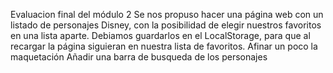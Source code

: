 Evaluacion final del módulo 2
Se nos propuso hacer una página web con un listado de personajes Disney, con la posibilidad de elegir nuestros favoritos en una lista aparte.
Debiamos guardarlos en el LocalStorage, para que al recargar la página siguieran en nuestra lista de favoritos.
Afinar un poco la maquetación
Añadir una barra de busqueda de los personajes
